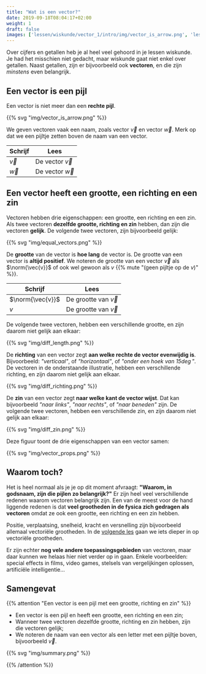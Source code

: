 ```yaml
---
title: "Wat is een vector?"
date: 2019-09-18T08:04:17+02:00
weight: 1
draft: false
images: ['lessen/wiskunde/vector_1/intro/img/vector_is_arrow.png', 'lessen/wiskunde/vector_1/intro/img/equal_vectors.png', 'lessen/wiskunde/vector_1/intro/img/diff_length.png', 'lessen/wiskunde/vector_1/intro/img/diff_richting.png', 'lessen/wiskunde/vector_1/intro/img/diff_zin.png', 'lessen/wiskunde/vector_1/intro/img/vector_props.png', 'lessen/wiskunde/vector_1/intro/img/summary.png']
---
```


Over cijfers en getallen heb je al heel veel gehoord in je lessen wiskunde. Je
had het misschien niet gedacht, maar wiskunde gaat niet enkel over getallen.
Naast getallen, zijn er bijvoorbeeld ook **vectoren**, en die zijn *minstens*
even belangrijk.

## Een vector is een pijl

Een vector is niet meer dan een **rechte pijl**.

{{% svg "img/vector_is_arrow.png" %}}

We geven vectoren vaak een naam, zoals vector $\vec{v}$ en vector $\vec{w}$.
Merk op dat we een pijltje zetten boven de naam van een vector.

| Schrijf | Lees |
|---------|------|
|$\vec{v}$| De vector $\vec{v}$ |
| $\vec{w}$ | De vector $\vec{w}$ |

## Een vector heeft een grootte, een richting en een zin

Vectoren hebben drie eigenschappen: een grootte, een richting en een zin. Als
twee vectoren **dezelfde grootte, richting en zin** hebben, dan zijn die
vectoren **gelijk**. De volgende twee vectoren, zijn bijvoorbeeld gelijk:

{{% svg "img/equal_vectors.png" %}}

De **grootte** van de vector is **hoe lang** de vector is. De grootte van een
vector is **altijd positief**. We noteren de grootte van een vector $\vec{v}$
als $\norm{\vec{v}}$ of ook wel gewoon als $v$
{{% mute "(geen pijltje op de $v$)" %}}.

| Schrijf | Lees |
|---------|------|
|$\norm{\vec{v}}$| De grootte van $\vec{v}$ |
|$v$| De grootte van $\vec{v}$ |

De volgende twee vectoren, hebben een verschillende grootte, en
zijn daarom niet gelijk aan elkaar:

{{% svg "img/diff_length.png" %}}

De **richting** van een vector zegt **aan welke rechte de vector evenwijdig
is**. Bijvoorbeeld: *"verticaal"*, of *"horizontaal"*, of *"onder een hoek van
$15\deg$"*. De vectoren in de onderstaande illustratie, hebben een verschillende
richting, en zijn daarom niet gelijk aan elkaar.

{{% svg "img/diff_richting.png" %}}

De **zin** van een vector zegt **naar welke kant de vector wijst**. Dat kan
bijvoorbeeld *"naar links"*, *"naar rechts"*, of *"naar beneden"* zijn. De
volgende twee vectoren, hebben een verschillende zin, en zijn daarom niet gelijk
aan elkaar:

{{% svg "img/diff_zin.png" %}}

Deze figuur toont de drie eigenschappen van een vector samen:

{{% svg "img/vector_props.png" %}}

## Waarom toch?

Het is heel normaal als je je op dit moment afvraagt: **"Waarom, in godsnaam,
zijn die pijlen zo belangrijk?"** Er zijn heel veel verschillende redenen waarom
vectoren belangrijk zijn. Een van de meest voor de hand liggende redenen is dat
**veel grootheden in de fysica zich gedragen als vectoren** omdat ze ook een
grootte, een richting en een zin hebben.

Positie, verplaatsing, snelheid, kracht
en versnelling zijn bijvoorbeeld allemaal vectoriële grootheden. In de [volgende
les](../vectoriele_grootheden) gaan we iets dieper in op vectoriële grootheden.

Er zijn echter **nog vele andere toepassingsgebieden** van vectoren, maar daar
kunnen we helaas hier niet verder op in gaan. Enkele voorbeelden: special
effects in films, video games, stelsels van vergelijkingen oplossen, artificiële
intelligentie...

## Samengevat

{{% attention "Een vector is een pijl met een grootte, richting en zin" %}}

* Een vector is een pijl en heeft een grootte, een richting en een zin;
* Wanneer twee vectoren dezelfde grootte, richting en zin hebben, zijn die
  vectoren gelijk;
* We noteren de naam van een vector als een letter met een pijltje boven,
  bijvoorbeeld $\vec{v}$.

{{% svg "img/summary.png" %}}

{{% /attention %}}
